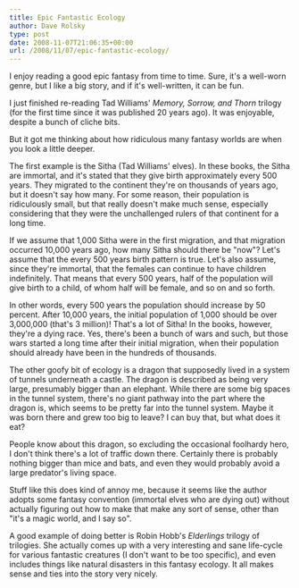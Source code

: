```yaml
---
title: Epic Fantastic Ecology
author: Dave Rolsky
type: post
date: 2008-11-07T21:06:35+00:00
url: /2008/11/07/epic-fantastic-ecology/
---
```

I enjoy reading a good epic fantasy from time to time. Sure, it's a well-worn genre, but I like a big story, and if it's well-written, it can be fun.

I just finished re-reading Tad Williams' _Memory, Sorrow, and Thorn_ trilogy (for the first time since it was published 20 years ago). It was enjoyable, despite a bunch of cliche bits.

But it got me thinking about how ridiculous many fantasy worlds are when you look a little deeper.

The first example is the Sitha (Tad Williams' elves). In these books, the Sitha are immortal, and it's stated that they give birth approximately every 500 years. They migrated to the continent they're on thousands of years ago, but it doesn't say how many. For some reason, their population is ridiculously small, but that really doesn't make much sense, especially considering that they were the unchallenged rulers of that continent for a long time.

If we assume that 1,000 Sitha were in the first migration, and that migration occurred 10,000 years ago, how many Sitha should there be "now"? Let's assume that the every 500 years birth pattern is true. Let's also assume, since they're immortal, that the females can continue to have children indefinitely. That means that every 500 years, half of the population will give birth to a child, of whom half will be female, and so on and so forth.

In other words, every 500 years the population should increase by 50 percent. After 10,000 years, the initial population of 1,000 should be over 3,000,000 (that's 3 million)! That's a lot of Sitha! In the books, however, they're a dying race. Yes, there's been a bunch of wars and such, but those wars started a long time after their initial migration, when their population should already have been in the hundreds of thousands.

The other goofy bit of ecology is a dragon that supposedly lived in a system of tunnels underneath a castle. The dragon is described as being very large, presumably bigger than an elephant. While there are some big spaces in the tunnel system, there's no giant pathway into the part where the dragon is, which seems to be pretty far into the tunnel system. Maybe it was born there and grew too big to leave? I can buy that, but what does it eat?

People know about this dragon, so excluding the occasional foolhardy hero, I don't think there's a lot of traffic down there. Certainly there is probably nothing bigger than mice and bats, and even they would probably avoid a large predator's living space.

Stuff like this does kind of annoy me, because it seems like the author adopts some fantasy convention (immortal elves who are dying out) without actually figuring out how to make that make any sort of sense, other than "it's a magic world, and I say so".

A good example of doing better is Robin Hobb's _Elderlings_ trilogy of trilogies. She actually comes up with a very interesting and sane life-cycle for various fantastic creatures (I don't want to be too specific), and even includes things like natural disasters in this fantasy ecology. It all makes sense and ties into the story very nicely.